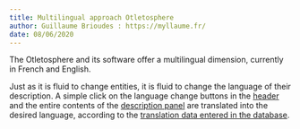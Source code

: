 ```yaml
---
title: Multilingual approach Otletosphere
author: Guillaume Brioudes : https://myllaume.fr/
date: 08/06/2020
---
```


The Otletosphere and its software offer a multilingual dimension, currently in French and English.

Just as it is fluid to change entities, it is fluid to change the language of their description. A simple click on the language change buttons in the [header](../usage/interface-elements.md#header) and the entire contents of the [description panel](../usage/interface-elements.md#description-panel) are translated into the desired language, according to the [translation data entered in the database](../development/register-data.md).